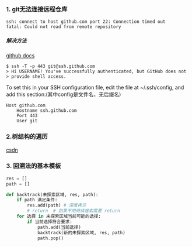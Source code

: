 ### 1. git无法连接远程仓库

```
ssh: connect to host github.com port 22: Connection timed out
fatal: Could not read from remote repository
```

##### 解决方法

[github docs](https://docs.github.com/en/authentication/troubleshooting-ssh/using-ssh-over-the-https-port)

```shell
$ ssh -T -p 443 git@ssh.github.com
> Hi USERNAME! You've successfully authenticated, but GitHub does not
> provide shell access.
```

To set this in your SSH configuration file, edit the file at ~/.ssh/config, and add this section:(其中config是文件名，无后缀名)

```shell
Host github.com
    Hostname ssh.github.com
    Port 443
    User git
```

### 2.树结构的遍历
[csdn](https://blog.csdn.net/My_Jobs/article/details/43451187)

### 3. 回溯法的基本模板
```py
res = []
path = []

def backtrack(未探索区域, res, path):
    if path 满足条件:
        res.add(path) # 深度拷贝
        # return  # 如果不用继续搜索需要 return
    for 选择 in 未探索区域当前可能的选择:
        if 当前选择符合要求:
            path.add(当前选择)
            backtrack(新的未探索区域, res, path)
            path.pop()
```
